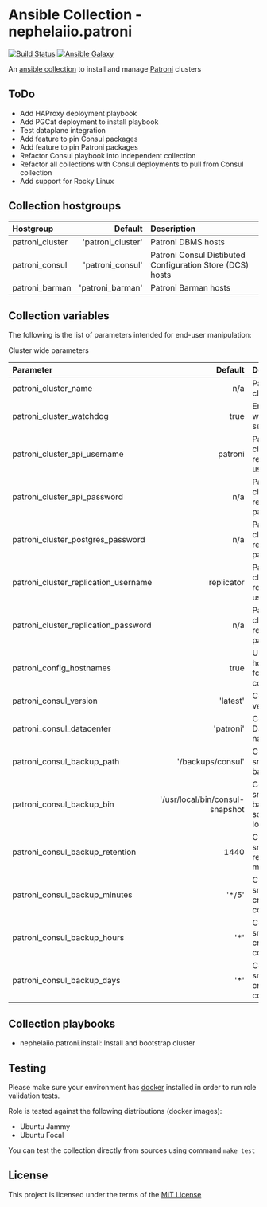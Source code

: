 # Ansible Collection - nephelaiio.patroni

[![Build Status](https://github.com/nephelaiio/ansible-collection-patroni/actions/workflows/molecule.yml/badge.svg)](https://github.com/nephelaiio/ansible-collection-patroni/actions/wofklows/molecule.yml)
[![Ansible Galaxy](http://img.shields.io/badge/ansible--galaxy-nephelaiio.patroni-blue.svg)](https://galaxy.ansible.com/ui/repo/published/nephelaiio/patroni/)

An [ansible collection](https://galaxy.ansible.com/ui/repo/published/nephelaiio/patroni/) to install and manage [Patroni](https://patroni.readthedocs.io/en/latest/README.html) clusters

## ToDo
* Add HAProxy deployment playbook
* Add PGCat deployment to install playbook
* Test dataplane integration
* Add feature to pin Consul packages
* Add feature to pin Patroni packages
* Refactor Consul playbook into independent collection
* Refactor all collections with Consul deployments to pull from Consul collection
* Add support for Rocky Linux

## Collection hostgroups

| Hostgroup       |           Default | Description                                               |
|:----------------|------------------:|:----------------------------------------------------------|
| patroni_cluster | 'patroni_cluster' | Patroni DBMS hosts                                        |
| patroni_consul  |  'patroni_consul' | Patroni Consul Distibuted Configuration Store (DCS) hosts |
| patroni_barman  |  'patroni_barman' | Patroni Barman hosts                                      |

## Collection variables

The following is the list of parameters intended for end-user manipulation: 

Cluster wide parameters

| Parameter                            |                         Default | Description                             | Required |
|:-------------------------------------|--------------------------------:|:----------------------------------------|:---------|
| patroni_cluster_name                 |                             n/a | Patroni cluster name                    | true     |
| patroni_cluster_watchdog             |                            true | Enable watchdog service                 | false     |
| patroni_cluster_api_username         |                         patroni | Patroni cluster restapi username        | false    |
| patroni_cluster_api_password         |                             n/a | Patroni cluster restapi password        | true     |
| patroni_cluster_postgres_password    |                             n/a | Patroni cluster replication  password   | true     |
| patroni_cluster_replication_username |                      replicator | Patroni cluster replication username    | false    |
| patroni_cluster_replication_password |                             n/a | Patroni cluster replication  password   | true     |
| patroni_config_hostnames             |                            true | Use hostnames for Patroni configuration | false    |
| patroni_consul_version               |                        'latest' | Consul version                          | false    |
| patroni_consul_datacenter            |                       'patroni' | Consul Datacenter name                  | false    |
| patroni_consul_backup_path           |               '/backups/consul' | Consul snapshot backup path             | false    |
| patroni_consul_backup_bin            | '/usr/local/bin/consul-snapshot | Consul snapshot backup script location  | false    |
| patroni_consul_backup_retention      |                            1440 | Consul snapshot retention in minutes    | false    |
| patroni_consul_backup_minutes        |                          '\*/5' | Consul snapshot cronjob component       | false    |
| patroni_consul_backup_hours          |                            '\*' | Consul snapshot cronjob component       | false    |
| patroni_consul_backup_days           |                            '\*' | Consul snapshot cronjob component       | false    |

## Collection playbooks

* nephelaiio.patroni.install: Install and bootstrap cluster

## Testing

Please make sure your environment has [docker](https://www.docker.com) installed in order to run role validation tests.

Role is tested against the following distributions (docker images):

  * Ubuntu Jammy
  * Ubuntu Focal

You can test the collection directly from sources using command `make test`

## License

This project is licensed under the terms of the [MIT License](/LICENSE)

